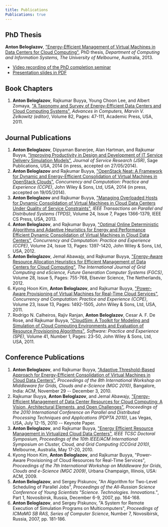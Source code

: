 ```yaml
---
title: Publications
Publications: true
---
```


## PhD Thesis

**Anton Beloglazov**, ["Energy-Efficient Management of Virtual Machines in Data
Centers for Cloud Computing"](/thesis.pdf "Energy-Efficient Management of
Virtual Machines in Data Centers for Cloud Computing"), PhD thesis, _Department
of Computing and Information Systems, The University of Melbourne_, Australia,
2013.

* [Video recording of the PhD completion
  seminar](https://www.youtube.com/watch?v=pPQ-tuKoSss)
* [Presentation slides in PDF](/thesis-slides.pdf)


## Book Chapters

1. **Anton Beloglazov**, Rajkumar Buyya, Young Choon Lee, and Albert Zomaya, ["A
   Taxonomy and Survey of Energy-Efficient Data Centers and Cloud Computing
   Systems"](/papers/2011-advances-in-computers-taxonomy.pdf "A Taxonomy and
   Survey of Energy-Efficient Data Centers and Cloud Computing Systems"),
   _Advances in Computers, Marvin V. Zelkowitz (editor)_, Volume 82, Pages:
   47-111, Academic Press, USA, 2011.


## Journal Publications

1. **Anton Beloglazov**, Dipyaman Banerjee, Alan Hartman, and Rajkumar Buyya,
   ["Improving Productivity in Design and Development of IT Service Delivery
   Simulation Models"](/papers/2014-jsr-service-simulation.pdf "Improving
   Productivity in Design and Development of IT Service Delivery Simulation
   Models"), _Journal of Service Research (JSR)_, Sage Publications, USA, 2014
   (in press, accepted on 27/05/2014).
1. **Anton Beloglazov** and Rajkumar Buyya, ["OpenStack Neat: A Framework for
   Dynamic and Energy-Efficient Consolidation of Virtual Machines in OpenStack
   Clouds"](/papers/2014-ccpe-openstack-neat.pdf "OpenStack Neat: A Framework
   for Dynamic and Energy-Efficient Consolidation of Virtual Machines in
   OpenStack Clouds"), _Concurrency and Computation: Practice and Experience
   (CCPE)_, John Wiley & Sons, Ltd, USA, 2014 (in press, accepted on 19/05/2014).
1. **Anton Beloglazov** and Rajkumar Buyya, ["Managing Overloaded Hosts for
   Dynamic Consolidation of Virtual Machines in Cloud Data Centers Under Quality
   of Service Constraints"](/papers/2013-tpds-managing-overloaded-hosts.pdf
   "Managing Overloaded Hosts for Dynamic Consolidation of Virtual Machines in
   Cloud Data Centers Under Quality of Service Constraints"), _IEEE Transactions
   on Parallel and Distributed Systems (TPDS)_, Volume 24, Issue 7, Pages
   1366-1379, IEEE CS Press, USA, 2013.
1. **Anton Beloglazov**, and Rajkumar Buyya, ["Optimal Online Deterministic
   Algorithms and Adaptive Heuristics for Energy and Performance Efficient
   Dynamic Consolidation of Virtual Machines in Cloud Data
   Centers"](/papers/2012-ccpe-vm-consolidation-algorithms.pdf "Optimal Online
   Deterministic Algorithms and Adaptive Heuristics for Energy and Performance
   Efficient Dynamic Consolidation of Virtual Machines in Cloud Data Centers"),
   _Concurrency and Computation: Practice and Experience (CCPE)_, Volume 24,
   Issue 13, Pages: 1397-1420, John Wiley & Sons, Ltd, USA, 2012.
1. **Anton Beloglazov**, Jemal Abawajy, and Rajkumar Buyya, ["Energy-Aware
   Resource Allocation Heuristics for Efficient Management of Data Centers for
   Cloud Computing"](/papers/2012-fgcs-vm-consolidation-heuristics.pdf
   "Energy-Aware Resource Allocation Heuristics for Efficient Management of Data
   Centers for Cloud Computing"), _The International Journal of Grid Computing
   and eScience, Future Generation Computer Systems (FGCS)_, Volume 28, Issue 5,
   Pages: 755-768, Elsevier Science, The Netherlands, 2012.
1. Kyong Hoon Kim, **Anton Beloglazov**, and Rajkumar Buyya, ["Power-Aware
   Provisioning of Virtual Machines for Real-Time Cloud
   Services"](/papers/2011-ccpe-vm-provisioning-for-real-time-services.pdf
   "Power-Aware Provisioning of Virtual Machines for Real-Time Cloud Services"),
   _Concurrency and Computation: Practice and Experience (CCPE)_, Volume 23,
   Issue 13, Pages: 1492-1505, John Wiley & Sons, Ltd, USA, 2011.
1. Rodrigo N. Calheiros, Rajiv Ranjan, **Anton Beloglazov**, Cesar A. F. De
   Rose, and Rajkumar Buyya, ["CloudSim: A Toolkit for Modeling and Simulation
   of Cloud Computing Environments and Evaluation of Resource Provisioning
   Algorithms"](/papers/2011-spe-cloudsim.pdf "CloudSim: A Toolkit for Modeling
   and Simulation of Cloud Computing Environments and Evaluation of Resource
   Provisioning Algorithms"), _Software: Practice and Experience (SPE)_, Volume
   41, Number 1, Pages: 23-50, John Wiley & Sons, Ltd, USA, 2011.


## Conference Publications

1. **Anton Beloglazov**, and Rajkumar Buyya, ["Adaptive Threshold-Based Approach
   for Energy-Efficient Consolidation of Virtual Machines in Cloud Data
   Centers"](/papers/2010-adaptive-threshold-mgc.pdf "Adaptive Threshold-Based
   Approach for Energy-Efficient Consolidation of Virtual Machines in Cloud Data
   Centers"), _Proceedings of the 8th International Workshop on Middleware for
   Grids, Clouds and e-Science (MGC 2010)_, Bangalore, India: ACM, November 29 --
   December 3, 2010.
1. Rajkumar Buyya, **Anton Beloglazov**, and Jemal Abawajy, ["Energy-Efficient
   Management of Data Center Resources for Cloud Computing: A Vision,
   Architectural Elements, and Open
   Challenges"](/papers/2010-energy-efficient-pdpta.pdf "Energy-Efficient
   Management of Data Center Resources for Cloud Computing: A Vision,
   Architectural Elements, and Open Challenges"), _Proceedings of the 2010
   International Conference on Parallel and Distributed Processing Techniques
   and Applications (PDPTA 2010)_, Las Vegas, USA, July 12-15, 2010 -- Keynote
   Paper.
1. **Anton Beloglazov**, and Rajkumar Buyya, ["Energy Efficient Resource
   Management in Virtualized Cloud Data
   Centers"](/papers/2010-ccgrid-vm-consolidation.pdf "Energy Efficient Resource
   Management in Virtualized Cloud Data Centers"), _IEEE TCSC Doctoral
   Symposium, Proceedings of the 10th IEEE/ACM International Symposium on
   Cluster, Cloud, and Grid Computing (CCGrid 2010)_, Melbourne, Australia, May
   17-20, 2010.
1. Kyong Hoon Kim, **Anton Beloglazov**, and Rajkumar Buyya, "Power-Aware
   Provisioning of Cloud Resources for Real-Time Services", _Proceedings of the
   7th International Workshop on Middleware for Grids, Clouds and e-Science (MGC
   2009)_, Urbana Champaign, Illinois, USA: ACM, 2009.
1. **Anton Beloglazov**, and Sergey Piskunov, "An Algorithm for Two-Level
   Scheduling of Parallel Jobs", _Proceedings of the All-Russian Science
   Conference of Young Scientists "Science. Technologies. Innovations."_, Part
   1, Novosibirsk, Russia, December 6-9, 2007, pp. 164-168.
1. **Anton Beloglazov**, and Sergey Piskunov, "A System for Remote Execution of
   Simulation Programs on Multicomputers", _Proceedings of ICMaMG SB RAS, Series
   of Computer Science_, Number 7, Novosibirsk, Russia, 2007, pp. 181-186.
